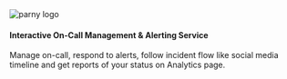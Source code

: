 <html>
</html><img src="https://cdn.parny.io/landing/parnySideways.svg" alt="parny logo" class="NavbarElements__NavLogoImg-sc-bve1gd-4 iaxFvg">
<h4>Interactive On-Call Management & Alerting Service</h4>
<p>Manage on-call, respond to alerts, follow incident flow like social media timeline and get reports of your status on Analytics page.</p>
</html>
